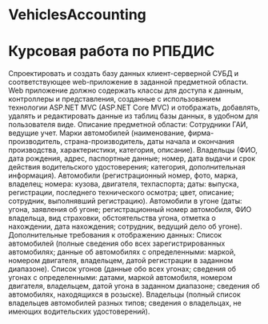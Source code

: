 # VehiclesAccounting
# Курсовая работа по РПБДИС
Cпроектировать и создать базу данных клиент-серверной СУБД и соответствующее web-приложение в заданной предметной области. 
Web приложение должно содержать классы для доступа к данным, контроллеры и представления, созданные с использованием технологии ASP.NET MVC (ASP.NET Core MVC) 
и отображать, добавлять, удалять и редактировать данные из таблиц базы данных, в удобном для пользователя виде. 
Описание предметной области:
Сотрудники ГАИ, ведущие учет. Марки автомобилей (наименование, фирма-производитель, страна-производитель, даты начала и окончания производства, 
характеристики, категория, описание). Владельцы (ФИО, дата рождения, адрес, паспортные данные; номер, дата выдачи и срок действия водительского удостоверения; 
категория, дополнительная информация). Автомобили (регистрационный номер, фото, марка, владелец; номера: кузова, двигателя, техпаспорта; 
даты: выпуска, регистрации, последнего технического осмотра; цвет, описание; сотрудник, выполнявший регистрацию). 
Автомобили в угоне (даты: угона, заявления об угоне; регистрационный номер автомобиля, ФИО владельца, вид страховки, обстоятельства угона, отметка о нахождении, 
дата нахождения; сотрудник, ведущий дело об угоне). 
Дополнительные требования к отображению данных:
Список автомобилей (полные сведения обо всех зарегистрированных автомобилях; данные об автомобилях с определенными: 
маркой, номером двигателя, владельцем, датой регистрации в заданном диапазоне). 
Список угонов (данные обо всех угонах; сведения об угонах с определенными: датами, маркой автомобиля, номером двигателя, владельцем, 
датой угона в заданном диапазоне; сведения об автомобилях, находящихся в розыске). Владельцы (полный список владельцев автомобилей разных типов; 
сведения о владельцах, не имеющих водительских удостоверений).
